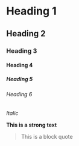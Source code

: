# Heading 1
## Heading 2
### Heading 3
#### Heading 4
##### Heading 5
###### Heading 6

*Italic*

**This is a strong text**

> This is a block quote
